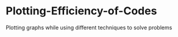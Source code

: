 Plotting-Efficiency-of-Codes
============================

Plotting graphs while using different techniques to solve problems

